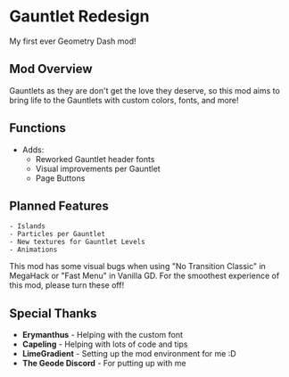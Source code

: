 # <cr>Gauntlet Redesign</c>
<cj>My first ever Geometry Dash mod!</c>

## <co>Mod Overview</c>
Gauntlets as they are don't get the love they deserve, so this mod aims to bring <cr>life to the Gauntlets</c> with custom <co>colors</c>, <cy>fonts</c>, and <cg>more</c>!

## <co>Functions</c>
- Adds:
    - Reworked Gauntlet header fonts
    - Visual improvements per Gauntlet
    - Page Buttons

## <co>Planned Features</c>
    - Islands
    - Particles per Gauntlet
    - New textures for Gauntlet Levels
    - Animations

This mod has some visual bugs when using "<cg>No Transition Classic" in MegaHack</c> or "<cg>Fast Menu" in Vanilla GD</c>. For the smoothest experience of this mod, <cp>please turn these off</c>!

## <co>Special Thanks</c>
- <cy>**Erymanthus**</c> - Helping with the custom font
- <cy>**Capeling**</c> - Helping with lots of code and tips
- <cy>**LimeGradient**</c> - Setting up the mod environment for me :D
- <cy>**The Geode Discord**</c> - For putting up with me